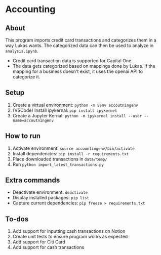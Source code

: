 # Accounting

## About
This program imports credit card transactions and categorizes them in a way Lukas wants. The categorized data can then be used to analyze in `analysis.ipynb`.

- Credit card transaction data is supported for Capital One.
- The data gets categorized based on mappings done by Lukas. If the mapping for a business doesn't exist, it uses the openai API to categorize it.

## Setup
1. Create a virtual environment: `python -m venv accoutningenv`
2. (VSCode) Install ipykernal: `pip install ipykernel`
3. Create a Jupyter Kernal: `python -m ipykernel install --user --name=accoutningenv` 

## How to run
1. Activate environment: `source accountingenv/bin/activate`
2. Install dependencies: `pip install -r requirements.txt`
3. Place downloaded transactions in `data/temp/`
3. Run `python import_latest_transactions.py`

## Extra commands
- Deactivate environment: `deactivate`
- Display installed packages: `pip list`
- Capture current dependencies: `pip freeze > requirements.txt`

## To-dos
1. Add support for inputting cash transactions on Notion
2. Create unit tests to ensure program works as expected
3. Add support for Citi Card
4. Add support for cash transactions